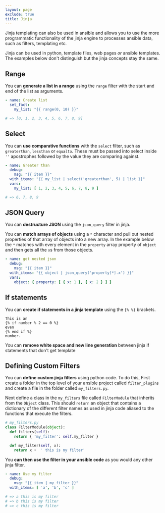 ```yaml
---
layout: page
exclude: true
title: Jinja
---
```


Jinja templating can also be used in ansible and allows you to use the more programmatic functionality of the jinja engine to processes ansible data, such as filters, templating etc.

Jinja can be used in python, template files, web pages *or* ansible templates. The examples below don't distinguish but the jinja concepts stay the same.

## Range

You can **generate a list in a range** using the `range` filter with the start and end of the list as arguments.
```yaml
- name: Create list
  set_fact:
    my_list: "{{ range(0, 10) }}"

# => [0, 1, 2, 3, 4, 5, 6, 7, 8, 9]
```

## Select

You can **use comparative functions** with the `select` filter, such as `greaterthan`, `lessthan` or `equalto`. These must be passed into select inside `''` apostrophes followed by the value they are comparing against.
```yaml
- name: Greater than
  debug:
    msg: "{{ item }}"
  with_items: "{{ my_list | select('greaterthan', 5) | list }}"
  vars:
    my_list: [ 1, 2, 3, 4, 5, 6, 7, 8, 9 ]

# => 6, 7, 8, 9
```

## JSON Query

You can **destructure JSON** using the `json_query` filter in jinja.

You can **match arrays of objects** using a `*` character and pull out nested properties of that array of objects into a new array. In the example below the `*` matches with every element in the `property` array property of `object` and then gets all the `x`s from those objects.
```yaml
- name: get nested json
  debug:
    msg: "{{ item }}"
  with_items: "{{ object | json_query('property[*].x') }}"
  vars:
    object: { property: [ { x: 1 }, { x: 2 } ] }
```

## If statements

You can **create if statements in a jinja template** using the `{% %}` brackets.
```
This is an
{% if number % 2 == 0 %}
even
{% end if %}
number.
```

You can **remove white space and new line generation** between jinja if statements that don't get template

## Defining Custom Filters

You can **define custom jinja filters** using python code. To do this, First create a folder in the top level of your ansible project called `filter_plugins` and create a file in the folder called `my_filters.py`.

Next define a class in the `my_filters` file called `FilterModule` that inherits from the `Object` class. This should `return` an object that contains a dictionary of the different filter names as used in jinja code aliased to the functions that execute the filters.

```py
# my_filters.py
class FilterModule(object):
  def filters(self):
    return { 'my_filter': self.my_filter }

  def my_filter(self, x):
    return x +  ' this is my filter'
```

You **can then use the filter in your ansible code** as you would any other jinja filter.
```yaml
- name: Use my filter
  debug:
    msg: "{{ item | my_filter }}"
  with_items: [ 'a', 'b', 'c' ]

# => a this is my filter 
# => b this is my filter
# => c this is my filter
```
<!--stackedit_data:
eyJoaXN0b3J5IjpbLTEwMDk3MjMyNDQsLTEwMjk2OTc5ODBdfQ
==
-->